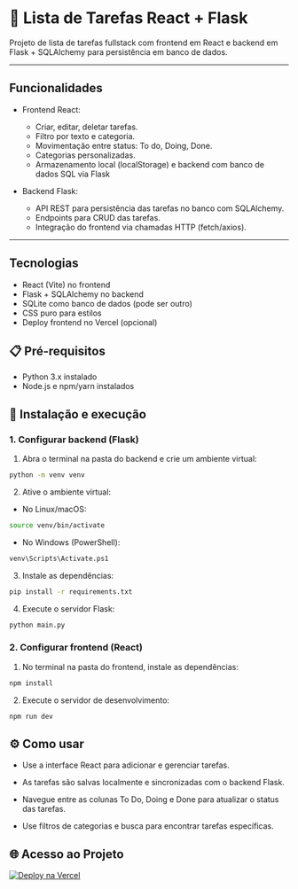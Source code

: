 # 📝 Lista de Tarefas React + Flask

Projeto de lista de tarefas fullstack com frontend em React e backend em Flask + SQLAlchemy para persistência em banco de dados.

---

## Funcionalidades

- Frontend React:
  - Criar, editar, deletar tarefas.
  - Filtro por texto e categoria.
  - Movimentação entre status: To do, Doing, Done.
  - Categorias personalizadas.
  - Armazenamento local (localStorage) e backend com banco de dados SQL via Flask

  
- Backend Flask:
  - API REST para persistência das tarefas no banco com SQLAlchemy.
  - Endpoints para CRUD das tarefas.
  - Integração do frontend via chamadas HTTP (fetch/axios).

---

## Tecnologias

- React (Vite) no frontend
- Flask + SQLAlchemy no backend
- SQLite como banco de dados (pode ser outro)
- CSS puro para estilos
- Deploy frontend no Vercel (opcional)

## 📋 Pré-requisitos

- Python 3.x instalado
- Node.js e npm/yarn instalados

## 🔧 Instalação e execução

### 1. Configurar backend (Flask)

1. Abra o terminal na pasta do backend e crie um ambiente virtual:

```bash
python -m venv venv
```

2. Ative o ambiente virtual:

- No Linux/macOS:

```bash
source venv/bin/activate
```
- No Windows (PowerShell):

```bash
venv\Scripts\Activate.ps1
```
3. Instale as dependências:

```bash
pip install -r requirements.txt
```

4. Execute o servidor Flask:

```bash
python main.py
```


### 2. Configurar frontend (React)

1. No terminal na pasta do frontend, instale as dependências:

```bash
npm install
```

2. Execute o servidor de desenvolvimento:

```bash
npm run dev
```

## ⚙️ Como usar

- Use a interface React para adicionar e gerenciar tarefas.

- As tarefas são salvas localmente e sincronizadas com o backend Flask.

- Navegue entre as colunas To Do, Doing e Done para atualizar o status das tarefas.

- Use filtros de categorias e busca para encontrar tarefas específicas.

## 🌐 Acesso ao Projeto

[![Deploy na Vercel](https://img.shields.io/badge/VERCEL-online-success?style=for-the-badge&logo=vercel)](https://task-list-9a63oho6w-gabtozellos-projects.vercel.app)

